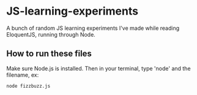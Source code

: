 JS-learning-experiments
=======================

A bunch of random JS learning experiments I've made while reading EloquentJS, running through Node.

How to run these files
----------------------

Make sure Node.js is installed. Then in your terminal, type 'node' and the filename, ex:

```
node fizzbuzz.js
```
